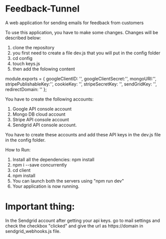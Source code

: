 # Feedback-Tunnel
A web application for sending emails for feedback from customers

To use this application, you have to make some changes. Changes will be described below:

1. clone the repository
2. you first need to create a file dev.js that you will put in the config folder
3. cd config
4. touch keys.js
5. then add the folowing content

module.exports = {
  googleClientID: '',
  googleClientSecret:'',
  mongoURI:'',
  stripePublishableKey:'',
  cookieKey: '',
  stripeSecretKey: '',
  sendGridKey: '',
  redirectDomain: ''
};

You have to create the following accounts:

1. Google API console account
2. Mongo DB cloud account
3. Stripe API console account
4. Sendgrid API console account.

You have to create these accounts and add these API keys in the dev.js file in the config folder.

How to Run:
1. Install all the dependencies: npm install
2. npm i --save concurrently
3. cd client
4. npm install
5. You can launch both the servers using "npm run dev"
6. Your application is now running.


# Important thing:
In the Sendgrid account after getting your api keys. go to mail settings and check the checkbox "clicked" and give the url as https://domain in sendgrid_webhooks.js file.

